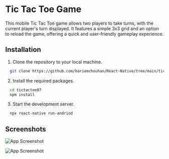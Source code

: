 
# Tic Tac Toe Game

This mobile Tic Tac Toe game allows two players to take turns, with the current player's turn displayed. It features a simple 3x3 grid and an option to reload the game, offering a quick and user-friendly gameplay experience.

## Installation

1. Clone the repository to your local machine.

```bash
  git clone https://github.com/hariomchouhan/React-Native/tree/main/tictactoe07
```

2. Install the required packages.

```bash
  cd tictactoe07
  npm install
```

3. Start the development server.

```bash
  npx react-native run-andriod
```

## Screenshots

![App Screenshot](https://github.com/user-attachments/assets/691c8d34-de16-4557-8c26-c7c22e266639)

![App Screenshot](https://github.com/user-attachments/assets/3168304f-d112-462b-bc12-a58cf40eea21)
